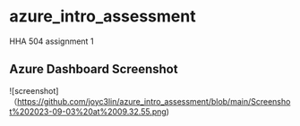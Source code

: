 # azure_intro_assessment
HHA 504 assignment 1 

## Azure Dashboard Screenshot
![screenshot]（https://github.com/joyc3lin/azure_intro_assessment/blob/main/Screenshot%202023-09-03%20at%2009.32.55.png)
